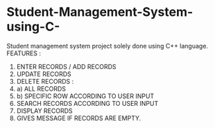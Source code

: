# Student-Management-System-using-C-
Student management system project solely done using C++ language.
FEATURES :
1) ENTER RECORDS / ADD RECORDS
2) UPDATE RECORDS
3) DELETE RECORDS :
4) a) ALL RECORDS
5) b) SPECIFIC ROW ACCORDING TO USER INPUT
6) SEARCH RECORDS ACCORDING TO USER INPUT
7) DISPLAY RECORDS
8) GIVES MESSAGE IF RECORDS ARE EMPTY.             
